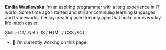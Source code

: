 **Emilia Wasilewska**
I'm an aspiring programmer with a long experience in IT world. Some time ago I started and still am continuing learning languages and frameworks. I enjoy creating user-friendly apps that make our everyday life much easier.

Skills: C#/ .Net / JS / HTML / CSS /SQL

- 🔭 I’m currently working on this page. 





